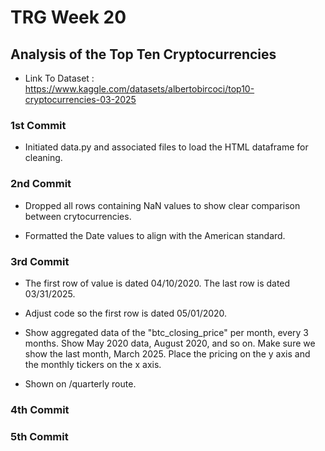 # TRG Week 20

## Analysis of the Top Ten Cryptocurrencies

- Link To Dataset : https://www.kaggle.com/datasets/albertobircoci/top10-cryptocurrencies-03-2025

### 1st Commit

- Initiated data.py and associated files to load the HTML dataframe for cleaning.

### 2nd Commit

- Dropped all rows containing NaN values to show clear comparison between crytocurrencies.

- Formatted the Date values to align with the American standard.

### 3rd Commit

- The first row of value is dated 04/10/2020. The last row is dated 03/31/2025.

- Adjust code so the first row is dated 05/01/2020.

- Show aggregated data of the "btc_closing_price" per month, every 3 months. Show May 2020 data, August 2020, and so on. Make sure we show the last month, March 2025. Place the pricing on the y axis and the monthly tickers on the x axis.

- Shown on /quarterly route.

### 4th Commit

### 5th Commit